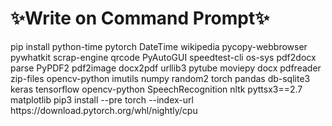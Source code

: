 #    ✨Write on Command Prompt✨
<html>
<body>
  pip install python-time
  pytorch DateTime wikipedia pycopy-webbrowser pywhatkit scrap-engine qrcode PyAutoGUI speedtest-cli os-sys pdf2docx parse PyPDF2 pdf2image docx2pdf urllib3 pytube moviepy docx pdfreader zip-files opencv-python imutils numpy random2 torch pandas db-sqlite3 keras tensorflow opencv-python SpeechRecognition nltk pyttsx3==2.7 matplotlib
pip3 install --pre torch --index-url https://download.pytorch.org/whl/nightly/cpu
</body>
</html>
